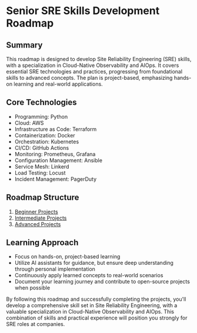 # Senior SRE Skills Development Roadmap

## Summary
This roadmap is designed to develop Site Reliability Engineering (SRE) skills, with a specialization in Cloud-Native Observability and AIOps. It covers essential SRE technologies and practices, progressing from foundational skills to advanced concepts. The plan is project-based, emphasizing hands-on learning and real-world applications.

## Core Technologies
- Programming: Python
- Cloud: AWS
- Infrastructure as Code: Terraform
- Containerization: Docker
- Orchestration: Kubernetes
- CI/CD: GitHub Actions
- Monitoring: Prometheus, Grafana
- Configuration Management: Ansible
- Service Mesh: Linkerd
- Load Testing: Locust
- Incident Management: PagerDuty

## Roadmap Structure
1. [Beginner Projects](beginner_projects.md)
2. [Intermediate Projects](intermediate_projects.md)
3. [Advanced Projects](advanced_projects.md)

## Learning Approach
- Focus on hands-on, project-based learning
- Utilize AI assistants for guidance, but ensure deep understanding through personal implementation
- Continuously apply learned concepts to real-world scenarios
- Document your learning journey and contribute to open-source projects when possible

By following this roadmap and successfully completing the projects, you'll develop a comprehensive skill set in Site Reliability Engineering, with a valuable specialization in Cloud-Native Observability and AIOps. This combination of skills and practical experience will position you strongly for SRE roles at companies.

